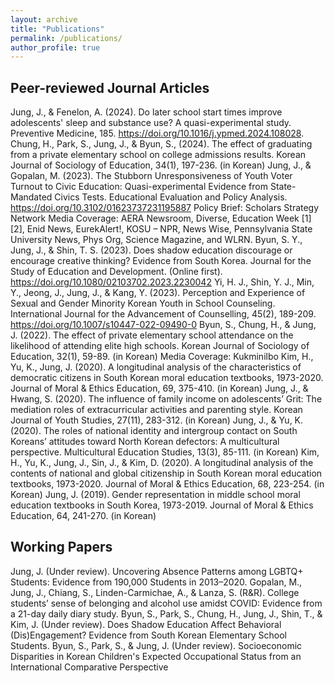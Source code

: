 ```yaml
---
layout: archive
title: "Publications"
permalink: /publications/
author_profile: true
---
```



## Peer-reviewed Journal Articles
Jung, J., & Fenelon, A. (2024). Do later school start times improve adolescents' sleep and substance use? A quasi-experimental study. Preventive Medicine, 185. https://doi.org/10.1016/j.ypmed.2024.108028.
Chung, H., Park, S., Jung, J., & Byun, S., (2024). The effect of graduating from a private elementary school on college admissions results. Korean Journal of Sociology of Education, 34(1), 197-236. (in Korean)
Jung, J., & Gopalan, M. (2023). The Stubborn Unresponsiveness of Youth Voter Turnout to Civic Education: Quasi-experimental Evidence from State-Mandated Civics Tests. Educational Evaluation and Policy Analysis. https://doi.org/10.3102/01623737231195887
Policy Brief: Scholars Strategy Network
    Media Coverage: AERA Newsroom, Diverse, Education Week [1] [2], Enid News, EurekAlert!, KOSU – NPR, News Wise, Pennsylvania State University News, Phys Org, Science Magazine, and WLRN.
Byun, S. Y., Jung, J., & Shin, T. S. (2023). Does shadow education discourage or encourage creative thinking? Evidence from South Korea. Journal for the Study of Education and Development. (Online first). https://doi.org/10.1080/02103702.2023.2230042
Yi, H. J., Shin, Y. J., Min, Y., Jeong, J., Jung, J., & Kang, Y. (2023). Perception and Experience of Sexual and Gender Minority Korean Youth in School Counseling. International Journal for the Advancement of Counselling, 45(2), 189-209. https://doi.org/10.1007/s10447-022-09490-0
Byun, S., Chung, H., & Jung, J. (2022). The effect of private elementary school attendance on the likelihood of attending elite high schools. Korean Journal of Sociology of Education, 32(1), 59-89. (in Korean)
    Media Coverage: Kukminilbo 
Kim, H., Yu, K., Jung, J. (2020). A longitudinal analysis of the characteristics of democratic citizens in South Korean moral education textbooks, 1973-2020. Journal of Moral & Ethics Education, 69, 375-410. (in Korean)
Jung, J., & Hwang, S. (2020). The influence of family income on adolescents’ Grit: The mediation roles of extracurricular activities and parenting style. Korean Journal of Youth Studies, 27(11), 283-312. (in Korean)	
Jung, J., & Yu, K. (2020). The roles of national identity and intergroup contact on South Koreans’ attitudes toward North Korean defectors: A multicultural perspective. Multicultural Education Studies, 13(3), 85-111. (in Korean)
Kim, H., Yu, K., Jung, J., Sin, J., & Kim, D. (2020). A longitudinal analysis of the contents of national and global citizenship in South Korean moral education textbooks, 1973-2020. Journal of Moral & Ethics Education, 68, 223-254. (in Korean)
Jung, J. (2019). Gender representation in middle school moral education textbooks in South Korea, 1973-2019. Journal of Moral & Ethics Education, 64, 241-270. (in Korean)

## Working Papers
Jung, J. (Under review). Uncovering Absence Patterns among LGBTQ+ Students: Evidence from 190,000 Students in 2013–2020.
Gopalan, M., Jung, J., Chiang, S., Linden-Carmichae, A., & Lanza, S. (R&R). College students’ sense of belonging and alcohol use amidst COVID: Evidence from a 21-day daily diary study.
Byun, S., Park, S., Chung, H., Jung, J., Shin, T., & Kim, J. (Under review). Does Shadow Education Affect Behavioral (Dis)Engagement? Evidence from South Korean Elementary School Students.
Byun, S., Park, S., & Jung, J. (Under review). Socioeconomic Disparities in Korean Children's Expected Occupational Status from an International Comparative Perspective